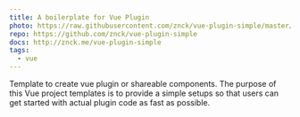 ```yaml
---
title: A boilerplate for Vue Plugin
photo: https://raw.githubusercontent.com/znck/vue-plugin-simple/master/cover.png
repo: https://github.com/znck/vue-plugin-simple
docs: http://znck.me/vue-plugin-simple
tags:
  - vue
---
```


Template to create vue plugin or shareable components. The purpose of this Vue project templates is to provide a simple setups so that users can get started with actual plugin code as fast as possible.
